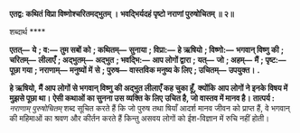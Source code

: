 **एतद्व: कथितं विप्रा विष्णोश्चरितमद्भुतम् ।** **भवद्भिर्यदहं पृष्टो नराणां पुरुषोचितम् ॥ २॥** 

शब्दार्थ **** 

**एतत्—** **ये** **; व:—** **तुम सबों को** **; कथितम्—** **सुनाया** **; विप्रा:—** **हे ऋषियो** **; विष्णो:—** **भगवान् विष्णु की** **; चरितम्—** **लीलाएँ** **; अद्भुतम्—** **अद्भुत** **; भवद्भि:—** **आप लोगों द्वारा** **; यत्—** **जो** **; अहम्—** **मैं** **; पृष्ट:—** **पूछा गया** **; नराणाम्—** **मनुष्यों में** **से** **; पुरुष—** **वास्तविक मनुष्य के लिए** **; उचितम्—** **उपयुक्त।** **.** 

**हे ऋषियो, मैं आप लोगों से भगवान् विष्णु की अद्भुत लीलाएँ कह चुका हूँ, क्योंकि** **आप लोगों ने इनके विषय में मुझसे पूछा था। ऐसी कथाओं का सुनना उस व्यक्ति के लिए** **उचित है, जो वास्तव में मानव है।** **तात्पर्य :** *नराणाम् पुरुषोचितम्* शब्द सूचित करते हैं कि जो पुरुष तथा षियाँ आदर्श मानव जीवन को प्राप्त हैं, वे भगवान् की महिमाओं का श्रवण और कीर्तन करते हैं किन्तु असवय लोगों को ईश-विज्ञान में रुचि नहीं होती।  